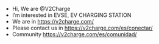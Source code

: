 - Hi, We are @V2Charge
- I’m interested in EVSE, EV CHARGING STATION
- We are in https://v2charge.com/
- Please contact us in https://v2charge.com/es/conectar/
- Community   https://v2charge.com/es/comunidad/

<!---
V2Charge/V2Charge is a ✨ special ✨ repository because its `README.md` (this file) appears on your GitHub profile.
You can click the Preview link to take a look at your changes.
--->
